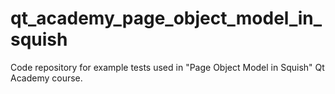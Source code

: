 # qt_academy_page_object_model_in_squish
Code repository for example tests used in "Page Object Model in Squish" Qt Academy course.
